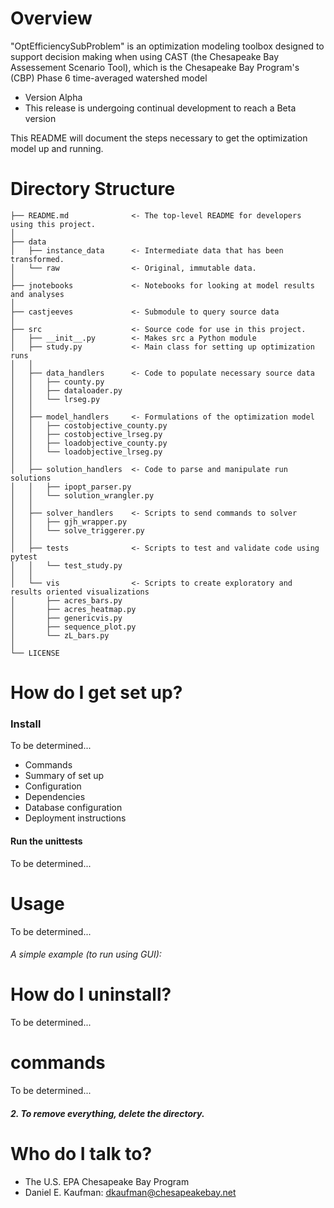 # Overview

"OptEfficiencySubProblem" is an optimization modeling toolbox
designed to support decision making when using
CAST (the Chesapeake Bay Assessement Scenario Tool), which
is the Chesapeake Bay Program's (CBP) Phase 6 time-averaged watershed model 

* Version Alpha
* This release is undergoing continual development to reach a Beta version

This README will document the steps necessary to get the optimization model
up and running.

# Directory Structure

```
├── README.md              <- The top-level README for developers using this project.
│
├── data
│   ├── instance_data      <- Intermediate data that has been transformed.
│   └── raw                <- Original, immutable data.
│
├── jnotebooks             <- Notebooks for looking at model results and analyses
│
├── castjeeves             <- Submodule to query source data
│
├── src                    <- Source code for use in this project.
│   ├── __init__.py        <- Makes src a Python module
│   ├── study.py           <- Main class for setting up optimization runs
│   │
│   ├── data_handlers      <- Code to populate necessary source data
│   │   ├── county.py
│   │   ├── dataloader.py
│   │   └── lrseg.py
│   │
│   ├── model_handlers     <- Formulations of the optimization model
│   │   ├── costobjective_county.py
│   │   ├── costobjective_lrseg.py
│   │   ├── loadobjective_county.py
│   │   └── loadobjective_lrseg.py
│   │
│   ├── solution_handlers  <- Code to parse and manipulate run solutions
│   │   ├── ipopt_parser.py
│   │   └── solution_wrangler.py
│   │
│   ├── solver_handlers    <- Scripts to send commands to solver
│   │   ├── gjh_wrapper.py
│   │   └── solve_triggerer.py
│   │
│   ├── tests              <- Scripts to test and validate code using pytest
│   │   └── test_study.py
│   │
│   └── vis                <- Scripts to create exploratory and results oriented visualizations
│       ├── acres_bars.py
│       ├── acres_heatmap.py
│       ├── genericvis.py
│       ├── sequence_plot.py
│       └── zL_bars.py
│
└── LICENSE
```

# How do I get set up?

### Install

To be determined...
* Commands
* Summary of set up
* Configuration
* Dependencies
* Database configuration
* Deployment instructions

#### Run the unittests

To be determined...

# Usage

To be determined...
###### A simple example (to run using GUI):


# How do I uninstall?

To be determined...

# commands

To be determined...
##### 2. To remove everything, delete the directory.

# Who do I talk to? ###

* The U.S. EPA Chesapeake Bay Program
* Daniel E. Kaufman: dkaufman@chesapeakebay.net